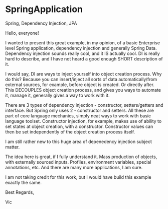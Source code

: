 # SpringApplication
Spring, Dependency Injection, JPA

Hello, everyone!

I wanted to present this great example, in my opinion, of a basic Enterprise level Spring application, dependency injection and generally Spring Data. Dependency injection sounds really cool, and it IS actually cool. DI is really hard to describe, and I have not heard a good enough SHORT description of it. 

I would say, DI are ways to inject yourself into object creation process. Why do this? Because you can insert/inject all sorts of data automatically/from external sources, for example, before object is created. Or directly after. This DECOUPLES object creation process, and gives you ways to automate it, manage it, generally gives a way to work with it. 

There are 3 types of dependency injection - constructor, setters/getters and interface. But Spring only uses 2 - constructor and setters. All these are part of core language mechanics, simply neat ways to work with basic language toolset. Constructor injection, for example, makes use of ability to set states at object creation, with a constructor. Constructor values can then be set independently of the object creation process itself.

I am still rather new to this huge area of depenedency injection subject matter.

The idea here is great, if I fully understand it. Mass production of objects, with externally sourced inputs. Profiles, environment variables, special annotations, etc. And there are many more applications, I am sure.

I am not taking credit for this work, but I would have build this example exactly the same.

Best Regards,

Vic


